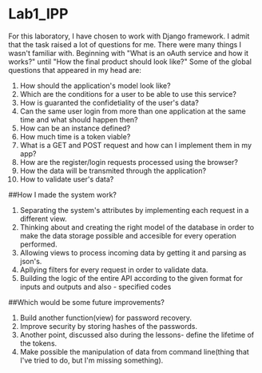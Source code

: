 # Lab1_IPP

For this laboratory, I have chosen to work with Django framework.
I admit that the task raised a lot of questions for me. There were many things I wasn't familiar with. 
Beginning with "What is an oAuth service and how it works?" until "How the final product should look like?"
Some of the global questions that appeared in my head are:

1. How should the application's model look like?
2. Which are the conditions for a user to be able to use this service?
3. How is guaranted the confidetiality of the user's data?
4. Can the same user login from more than one application at the same time and what should happen then?
5. How can be an instance defined?
6. How much time is a token viable?
7. What is a GET and POST request and how can I implement them in my app?
8. How are the register/login requests processed using the browser?
9. How the data will be transmited through the application?
10. How to validate  user's data?

##How I made the system work?

1. Separating the system's attributes by implementing each request in a different view.
2. Thinking about and creating the right model of the database in order 
to make the data storage possible and accesible for every operation performed.
3. Allowing views to process incoming data by getting it and parsing as json's.
4. Apllying filters for every request in order to validate data.
5. Building the logic of the entire API according to the given format for inputs and outputs and also - specified codes

##Which would be some future improvements?

1. Build another function(view) for password recovery.
2. Improve security by storing hashes of the passwords.
3. Another point, discussed also during the lessons- define the lifetime of the tokens.
4. Make possible the manipulation of data from command line(thing that I've tried to do, but I'm missing something).
